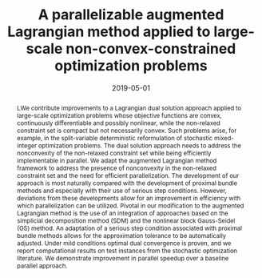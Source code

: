 ---
title: A parallelizable augmented Lagrangian method applied to large-scale non-convex-constrained
  optimization problems
# If group member, use folder name in /content/authors
authors:
  - Natashia Boland
  - Jeffrey Christiansen
  - Brian Dandurand
  - Andrew Eberhard
  - g_fabricio-oliveira
date: 2019-05-01
doi: 10.1007/s10107-018-1253-9

# Schedule page publish date (NOT publication's date).
publishDate: 2017-01-01

# Publication type.
# Legend: 0 = Uncategorized; 1 = Conference paper; 2 = Journal article;
# 3 = Preprint / Working Paper; 4 = Report; 5 = Book; 6 = Book section;
# 7 = Thesis; 8 = Patent
publication_types: ['2']

# Publication name and optional abbreviated publication name. Notice * * on title. # Publication name and optional abbreviated publication name. Quote marks needed for Markdown typesetting
publication: '*Mathematical Programming*'
publication_short: ''

abstract: LWe contribute improvements to a Lagrangian dual solution approach applied
  to large-scale optimization problems whose objective functions are convex, continuously
  differentiable and possibly nonlinear, while the non-relaxed constraint set is compact
  but not necessarily convex. Such problems arise, for example, in the split-variable
  deterministic reformulation of stochastic mixed-integer optimization problems. The
  dual solution approach needs to address the nonconvexity of the non-relaxed constraint
  set while being efficiently implementable in parallel. We adapt the augmented Lagrangian
  method framework to address the presence of nonconvexity in the non-relaxed constraint
  set and the need for efficient parallelization. The development of our approach
  is most naturally compared with the development of proximal bundle methods and especially
  with their use of serious step conditions. However, deviations from these developments
  allow for an improvement in efficiency with which parallelization can be utilized.
  Pivotal in our modification to the augmented Lagrangian method is the use of an
  integration of approaches based on the simplicial decomposition method (SDM) and
  the nonlinear block Gauss-Seidel (GS) method. An adaptation of a serious step condition
  associated with proximal bundle methods allows for the approximation tolerance to
  be automatically adjusted. Under mild conditions optimal dual convergence is proven,
  and we report computational results on test instances from the stochastic optimization
  literature. We demonstrate improvement in parallel speedup over a baseline parallel
  approach.

# Summary. An optional shortened abstract.
summary: 

# Not in use. Could be used for keywords 
tags:
  
featured: false

# links:
url_pdf: ''
url_code: ''
url_dataset: ''
url_poster: ''
url_project: ''
url_slides: ''
url_source: ''
url_video: ''

# Categories
#  These asociate the publications with the icons representing reearch topics and application areas
categories: [Efficient formulation and solution methods]

# Associated Projects (optional).
#   Associate this publication with one or more of your projects.
#   Simply enter your project's folder or file name without extension.
#   E.g. `internal-project` references `content/project/internal-project/index.md`.
#   Otherwise, set `projects: []`.
projects: []

# Featured image
# To use, add an image named `featured.jpg/png` to your page's folder.
# Focal points: Smart, Center, TopLeft, Top, TopRight, Left, Right, BottomLeft, Bottom, BottomRight.
image:
  caption: ''
  focal_point: ''
  preview_only: false
  
 # forbid social media icons appearance
share: false
---